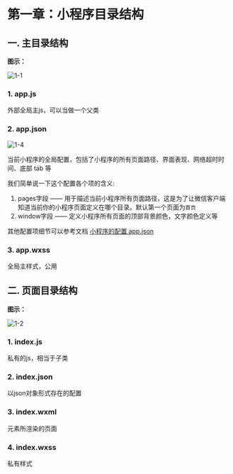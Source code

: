 # 第一章：小程序目录结构

## 一. 主目录结构
**图示：**

![1-1](https://s2.ax1x.com/2020/01/15/lX1PTP.png)

### 1. app.js
外部全局主js，可以当做一个父类
### 2. app.json
![1-4](https://s2.ax1x.com/2020/01/15/lXNGUs.png)

当前小程序的全局配置，包括了小程序的所有页面路径、界面表现、网络超时时间、底部 tab 等

我们简单说一下这个配置各个项的含义:

1. pages字段 —— 用于描述当前小程序所有页面路径，这是为了让微信客户端知道当前你的小程序页面定义在哪个目录。默认第一个页面为`首页`
2. window字段 —— 定义小程序所有页面的顶部背景颜色，文字颜色定义等

其他配置项细节可以参考文档 [小程序的配置 app.json](https://developers.weixin.qq.com/miniprogram/dev/framework/config.html)

<!--**页面结构展示：**

![1-3](https://s2.ax1x.com/2020/01/15/lX3jrd.md.png)-->


### 3. app.wxss
全局主样式，公用

## 二. 页面目录结构

**图示：**

![1-2](https://s2.ax1x.com/2020/01/15/lX1mOs.png)


### 1. index.js
私有的js，相当于子类

### 2. index.json
以json对象形式存在的配置

### 3. index.wxml
元素所渲染的页面

### 4. index.wxss
私有样式

